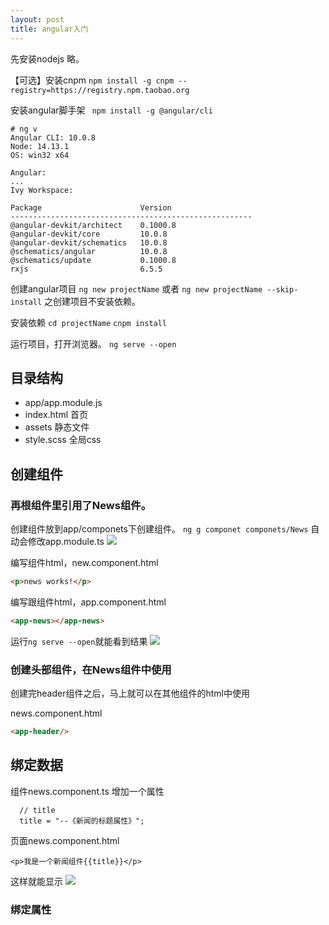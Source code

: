 ```yaml
---
layout: post
title: angular入门
---
```


先安装nodejs
略。

【可选】安装cnpm
`npm install -g cnpm --registry=https://registry.npm.taobao.org`

安装angular脚手架
` npm install -g @angular/cli`
```
# ng v
Angular CLI: 10.0.8
Node: 14.13.1
OS: win32 x64

Angular:
...
Ivy Workspace:

Package                      Version
------------------------------------------------------
@angular-devkit/architect    0.1000.8
@angular-devkit/core         10.0.8
@angular-devkit/schematics   10.0.8
@schematics/angular          10.0.8
@schematics/update           0.1000.8
rxjs                         6.5.5
```

创建angular项目
`ng new projectName`
或者
`ng new projectName --skip-install` 之创建项目不安装依赖。

安装依赖
`cd projectName`
`cnpm install`

运行项目，打开浏览器。
`ng serve --open`


## 目录结构

- app/app.module.js 
- index.html 首页<app-root>
- assets 静态文件
- style.scss 全局css

## 创建组件

### 再根组件里引用了News组件。
创建组件放到app/componets下创建组件。
`ng g componet componets/News`
自动会修改app.module.ts
![](/docs/images/2020-12-28-17-32-22.png)

编写组件html，new.component.html
```html
<p>news works!</p>
```

编写跟组件html，app.component.html
```html
<app-news></app-news>
```

运行`ng serve --open`就能看到结果
![](/docs/images/2020-12-28-17-39-34.png)


### 创建头部组件，在News组件中使用
创建完header组件之后，马上就可以在其他组件的html中使用

news.component.html
```html
<app-header/>
```

## 绑定数据

组件news.component.ts
增加一个属性
```
  // title
  title = "--《新闻的标题属性》";
```
页面news.component.html
```
<p>我是一个新闻组件{{title}}</p>
```
这样就能显示
![](/docs/images/2020-12-28-17-49-33.png)


### 绑定属性

